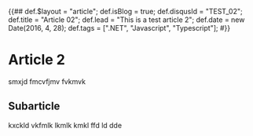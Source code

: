 {{##
    def.$layout = "article";
    def.isBlog = true;
    def.disqusId = "TEST_02";
    def.title = "Article 02";
    def.lead = "This is a test article 2";
    def.date = new Date(2016, 4, 28);
    def.tags = [".NET", "Javascript", "Typescript"];
#}}

# Article 2

smxjd fmcvfjmv fvkmvk

## Subarticle

kxckld vkfmlk lkmlk kmkl ffd ld dde